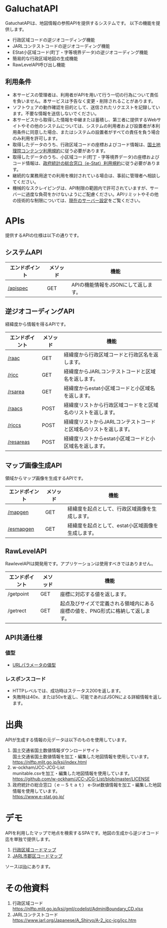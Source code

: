 # GaluchatAPI


GatuchatAPIは、地図情報の参照APIを提供するシステムです。
以下の機能を提供します。

- 行政区域コードの逆ジオコーディング機能
- JARLコンテストコードの逆ジオコーディング機能
- EStat小区域コード(町丁・字等境界データ)の逆ジオコーディング機能
- 簡易的な行政区域地図の生成機能
- RawLevelAPI呼び出し機能

## 利用条件

- 本サービスの管理者は、利用者がAPIを用いて行う一切の行為について責任を負いません。本サービスは予告なく変更・削除されることがあります。
- ソフトウェアの動作確認を目的として、送信されたリクエストを記録しています。不要な情報を送信しないでください。
- 本サービスから取得した情報を中継または蓄積し、第三者に提供するWebサイトやその他のシステムについては、システムの利用者および設置者が本利用条件に同意した場合、またはシステムの設置者がすべての責任を負う場合のみ利用を許可します。
- 取得したデータのうち、行政区域コードの座標およびコード情報は、[国土地理院コンテンツ利用規約](https://www.gsi.go.jp/kikakuchousei/kikakuchousei40182.html)に従う必要があります。
- 取得したデータのうち、小区域コード(町丁・字等境界データ)の座標およびコード情報は、[政府統計の総合窓口（e-Stat）利用規約](https://www.e-stat.go.jp/terms-of-use)に従う必要があります。
- 継続的な業務用途での利用を検討されている場合は、事前に管理者へ相談してください。
- 機械的なスクレイピングは、API制限の範囲内で許可されていますが、サーバーに過度な負荷をかけないようにご配慮ください。APIリミットやその他の技術的な制限については、[現在のサーバー設定](./current_setting.md)をご覧ください。


# APIs
提供するAPIの仕様は以下の通りです。

## システムAPI
| エンドポイント|メソッド |機能|
| -------------|-| ------------- |
| [/apispec](./apis/apispec.md) |GET| APIの機能情報をJSONにして返します。 |


## 逆ジオコーディングAPI
経緯度から情報を得るAPIです。

| エンドポイント|メソッド |機能|
| -------------|-| ------------- |
| [/raac](./apis/racc.md)  |GET| 経緯度から行政区域コードと行政区名を返します。|
| [/rjcc](./apis/rjcc.md)  |GET| 経緯度からJARLコンテストコードと区域名を返します。|
| [/rsarea](./apis/rsarea.md)  |GET| 経緯度からestat小区域コードと小区域名を返します。|
| [/raacs](./apis/raacs.md) |POST| 経緯度リストから行政区域コードをと区域名のリストを返します。|
| [/rjccs](./apis/rjccs.md) |POST| 経緯度リストからJARLコンテストコードと区域名のリストを返します。|
| [/resareas](./apis/resareas.md) |POST| 経緯度リストからestat小区域コードと小区域名を返します。|


## マップ画像生成API
領域からマップ画像を生成するAPIです。

| エンドポイント|メソッド |機能|
| -------------|-| ------------- |
| [/mapgen](./apis/mapgen.md) |GET| 経緯度を起点として、行政区域画像を生成します。|
| [/esmapgen](./apis/esmapgen.md) |GET| 経緯度を起点として、estat小区域画像を生成します。|



## RawLevelAPI
RawlevelAPIは開発用です。アプリケーションは使用すべきではありません。

| エンドポイント|メソッド |機能|
| -------------|-| ------------- |
| /getpoint |GET| 座標に対応する値を返します。  |
| /getrect |GET| 起点及びサイズで定義される領域内にある座標の値を、PNG形式に格納して返します。 |


## API共通仕様

### 値型
- [URLパラメータの値型](./valuetype.md)

### レスポンスコード

- HTTPレベルでは、成功時はステータス200を返します。
- 失敗時は40x、または50xを返し、可能であればJSONによる詳細情報を返します。






# 出典

APIが生成する情報の元データは以下のものを使用しています。

1. 国土交通省国土数値情報ダウンロードサイト  
   国土交通省国土数値情報を加工・編集した地図情報を使用しています。  
   https://nlftp.mlit.go.jp/ksj/index.html
2. w-ockham/JCC-JCG-List     
   munitable.csvを加工・編集した地図情報を使用しています。  
   https://github.com/w-ockham/JCC-JCG-List/blob/master/LICENSE
3. 政府統計の総合窓口（ｅ－Ｓｔａｔ） 
   e-Stat数値情報を加工・編集した地図情報を使用しています。  
   https://www.e-stat.go.jp/


# デモ
APIを利用したマップで地点を検索するSPAです。地図の生成から逆ジオコード迄を単独で提供します。

1. [行政区域コードマップ](https://nyatla.jp/galuchat-api-js/aac/)
2. [JARL市郡区コードマップ](https://nyatla.jp/galuchat-api-js/jcc/)

ソースは[lib](./lib/galuchat-api-js)にあります。


# その他資料

1. 行政区域コード  
   https://nlftp.mlit.go.jp/ksj/gml/codelist/AdminiBoundary_CD.xlsx
2. JARLコンテストコード  
   https://www.jarl.org/Japanese/A_Shiryo/A-2_jcc-jcg/jcc.htm





